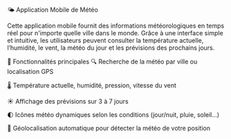🌤️ Application Mobile de Météo

Cette application mobile fournit des informations météorologiques en temps réel pour n'importe quelle ville dans le monde. Grâce à une interface simple et intuitive, les utilisateurs peuvent consulter la température actuelle, l’humidité, le vent, la météo du jour et les prévisions des prochains jours.

📱 Fonctionnalités principales
🔍 Recherche de la météo par ville ou localisation GPS

🌡️ Température actuelle, humidité, pression, vitesse du vent

☀️ Affichage des prévisions sur 3 à 7 jours

🌓 Icônes météo dynamiques selon les conditions (jour/nuit, pluie, soleil…)

📍 Géolocalisation automatique pour détecter la météo de votre position

